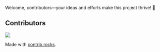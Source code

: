 Welcome, contributors—your ideas and efforts make this project thrive! 🌟

## Contributors

<a href="https://github.com/sjtu-sai/SAI-Community/graphs/contributors">
  <img src="https://contrib.rocks/image?repo=sjtu-sai/SAI-Community" />
</a>

Made with [contrib.rocks](https://contrib.rocks).